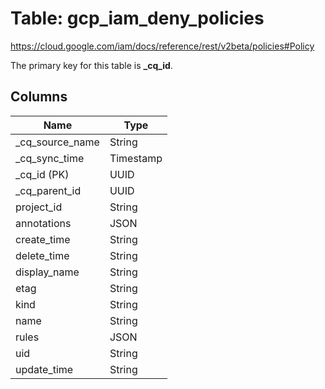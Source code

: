 # Table: gcp_iam_deny_policies

https://cloud.google.com/iam/docs/reference/rest/v2beta/policies#Policy

The primary key for this table is **_cq_id**.

## Columns

| Name          | Type          |
| ------------- | ------------- |
|_cq_source_name|String|
|_cq_sync_time|Timestamp|
|_cq_id (PK)|UUID|
|_cq_parent_id|UUID|
|project_id|String|
|annotations|JSON|
|create_time|String|
|delete_time|String|
|display_name|String|
|etag|String|
|kind|String|
|name|String|
|rules|JSON|
|uid|String|
|update_time|String|